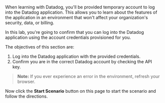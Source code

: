 When learning with Datadog, you'll be provided temporary account to log into the Datadog application. This allows you to learn about the features of the application in an environment that won't affect your organization's security, data, or billing.

In this lab, you're going to confirm that you can log into the Datadog application using the account credentials provisioned for you. 

The objectives of this section are:

1. Log into the Datadog application with the provided credentials.
1. Confirm you are in the correct Datadog account by checking the API key.

> **Note:** If you ever experience an error in the environment, refresh your browser.

Now click the **Start Scenario** button on this page to start the scenario and follow the directions.
